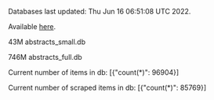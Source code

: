 Databases last updated: Thu Jun 16 06:51:08 UTC 2022. 

Available [here](https://github.com/cbeauhilton/ash-db/releases).


43M	abstracts_small.db

746M	abstracts_full.db

Current number of items in db:
[{"count(*)": 96904}]

Current number of scraped items in db:
[{"count(*)": 85769}]

